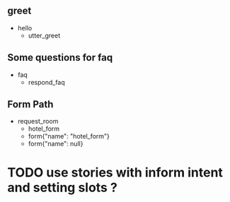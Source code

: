 ## greet
* hello
  - utter_greet
  
## Some questions for faq
* faq
    - respond_faq

## Form Path
* request_room
    - hotel_form
    - form{"name": "hotel_form"}
    - form{"name": null}
    
# TODO use stories with inform intent and setting slots ?